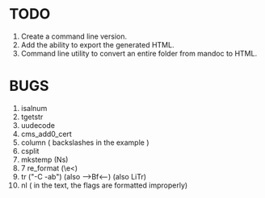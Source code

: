 #  TODO

1) Create a command line version.
1) Add the ability to export the generated HTML.
1) Command line utility to convert an entire folder from mandoc to HTML.

# BUGS

1) isalnum
2) tgetstr
3) uudecode
4) cms_add0_cert
5) column ( backslashes in the example )
6) csplit
7) mkstemp (Ns)
8) 7 re_format (\e<)
9) tr ("-C -ab") (also -->Bf<--) (also LiTr)
10) nl ( in the text, the flags are formatted improperly)
